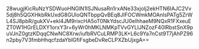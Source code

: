 28wugjKicRuNzYSDWuoHNGlN1ISJNusaRn1rxANe33xjolj2ekHTN6IAJC2Vv5dj8h5QGXHkbRkUxdG8GUloQNTbppQvBEq8JIFOCWmkMOAnlsPATg5ZrWL4SJ8pbR/gukXV+ekl4JM9rixcHA5oT0NkYdscJU0eIhhaeM9NQxR1FXxeuEZT0W1HGrELDXY1orxY3r+6yWr0hMKLNMKpTVvGYLIJNZozF40lRbstSnX9puVJnZ0gtzKDqqCNwNC8Xrw/iufbRVCuLRMP3LK+L6c9Ya7nCst9T7jAhPZ96n2pby7V3fmbHhqcfzdaYblGfiFsgbeDvReCLPXZbUjxgA==